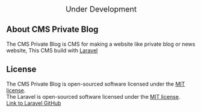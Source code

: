 <p align="center" style="font-size: 20px">Under Development</p>


## About CMS Private Blog
The CMS Private Blog is CMS for making a website like private blog or news website, This CMS build with <a href="https://laravel.com">Laravel</a>

## License

The CMS Private Blog is open-sourced software licensed under the [MIT license](http://opensource.org/licenses/MIT).<br>
The Laravel is open-sourced software licensed under the [MIT license](https://opensource.org/licenses/MIT).<br>
<a href="https://github.com/laravel/laravel">Link to Laravel GitHub</a>
